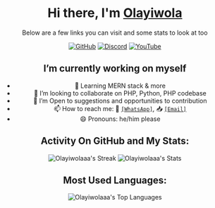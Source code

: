 <div align=center>

# Hi there, I'm [Olayiwola](https://github.com/Olayiwolaaa)

Below are a few links you can visit and some stats to look at too

[![GitHub](https://img.shields.io/badge/GitHub-Olayiwolaaa-blue)](https://github.com/Olayiwolaaa)
[![Discord](https://img.shields.io/badge/Discord-layiwolaaa-7289DA)](https://discordapp.com/users/layiwolaaa)
[![YouTube](https://img.shields.io/badge/YouTube-MKYG-red)](https://www.youtube.com/channel/UCHUWoP8X6wd8GEAK9Qhirxg)

## I’m currently working on myself
- 🌱 Learning MERN stack & more
- 👯 I’m looking to collaborate on PHP, Python, PHP codebase
- 🤔 I’m Open to suggestions and opportunities to contribution
- 📫 How to reach me: 💬 <a href="https//:wa.me/+2347084419791" target="_blank">`[WhatsApp]`</a>,  📥 <a href="mailto:muizzkara91@gmail.com" target="_blank">`[Email]`</a>
- 😄 Pronouns: he/him please

<div align="center">

## Activity On GitHub and  My Stats:
![Olayiwolaaa's Streak](https://github-readme-streak-stats.herokuapp.com/?user=Olayiwolaaa&theme=gruvbox&hide_border=true)
![Olayiwolaaa's Stats](https://github-readme-stats.vercel.app/api?username=Olayiwolaaa&theme=gruvbox&show_icons=true&hide_border=true&count_private=true)

## Most Used Languages:
![Olayiwolaaa's Top Languages](https://github-readme-stats.vercel.app/api/top-langs/?username=Olayiwolaaa&theme=gruvbox&show_icons=true&hide_border=true&layout=compact)
